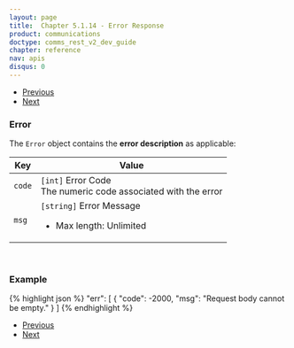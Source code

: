 ```yaml
---
layout: page
title:  Chapter 5.1.14 - Error Response
product: communications
doctype: comms_rest_v2_dev_guide
chapter: reference
nav: apis
disqus: 0
---
```


<ul class="pager">
  <li class="previous"><a href="/communications/dev-guide_rest_v2/reference/invoice-result/"><i class="glyphicon glyphicon-chevron-left"></i>Previous</a></li>
  <li class="next"><a href="/communications/dev-guide_rest_v2/reference/line-item-result/">Next<i class="glyphicon glyphicon-chevron-right"></i></a></li>
</ul>

<h3>Error</h3>

The <code>Error</code> object contains the <b>error description</b> as applicable:

<div class="mobile-table">
  <table class="styled-table">
    <thead>
      <tr>
        <th>Key</th>
        <th>Value</th>
      </tr>
    </thead>
    <tbody>
      <tr>
        <td><code>code</code></td>
        <td><code>[int]</code> Error Code
        <br>
        The numeric code associated with the error
        </td>
      </tr>
      <tr>
        <td><code>msg</code></td>
        <td><code>[string]</code> Error Message 
        <ul class="dev-guide-list">
          <li>Max length: Unlimited</li>
        </ul>
        </td>
      </tr>
    </tbody>
  </table>
</div>
<br>

<h3>Example</h3>

{% highlight json %}
"err": [
  {
    "code": -2000,
    "msg": "Request body cannot be empty."
  }
]
{% endhighlight %}

<ul class="pager">
  <li class="previous"><a href="/communications/dev-guide_rest_v2/reference/invoice-result/"><i class="glyphicon glyphicon-chevron-left"></i>Previous</a></li>
  <li class="next"><a href="/communications/dev-guide_rest_v2/reference/line-item-result/">Next<i class="glyphicon glyphicon-chevron-right"></i></a></li>
</ul>